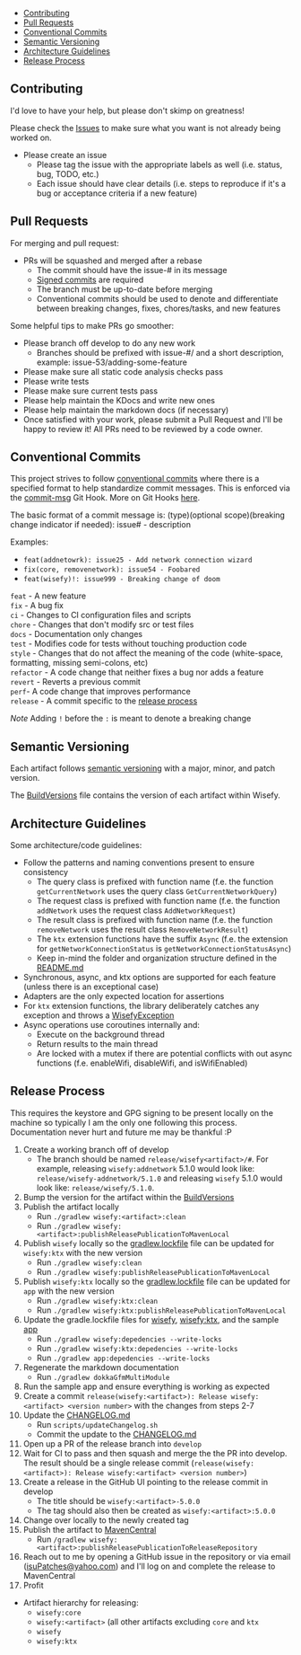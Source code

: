 - [Contributing](#contributing)
- [Pull Requests](#pull-requests)
- [Conventional Commits](#conventional-commits)
- [Semantic Versioning](#semantic-versioning)
- [Architecture Guidelines](#architecture-guidelines)
- [Release Process](#release-process)

## Contributing

I'd love to have your help, but please don't skimp on greatness!

Please check the [Issues](https://github.com/isupatches/android-wisefy/issues) to make sure what you want is not already being worked on.

* Please create an issue
    - Please tag the issue with the appropriate labels as well (i.e. status, bug, TODO, etc.)
    - Each issue should have clear details (i.e. steps to reproduce if it's a bug or acceptance criteria if a new feature)

## Pull Requests

For merging and pull request:

* PRs will be squashed and merged after a rebase
    - The commit should have the issue-# in its message
    - [Signed commits](https://docs.github.com/en/github/authenticating-to-github/managing-commit-signature-verification/signing-commits) are required
    - The branch must be up-to-date before merging
    - Conventional commits should be used to denote and differentiate between breaking changes, fixes, chores/tasks, and new features

Some helpful tips to make PRs go smoother:

* Please branch off develop to do any new work
    - Branches should be prefixed with issue-#/ and a short description, example: issue-53/adding-some-feature
* Please make sure all static code analysis checks pass
* Please write tests
* Please make sure current tests pass
* Please help maintain the KDocs and write new ones
* Please help maintain the markdown docs (if necessary)
* Once satisfied with your work, please submit a Pull Request and I'll be happy to review it!  All PRs need to be reviewed by a code owner.

## Conventional Commits

This project strives to follow [conventional commits](https://www.conventionalcommits.org/en/v1.0.0/) where there is a specified format to help standardize commit messages.  This is enforced via the [commit-msg](/.githooks/commit-msg) Git Hook. More on Git Hooks [here](https://git-scm.com/docs/githooks).

The basic format of a commit message is: (type)(optional scope)(breaking change indicator if needed): issue# - description

Examples:
- `feat(addnetowrk): issue25 - Add network connection wizard`
- `fix(core, removenetwork): issue54 - Foobared`
- `feat(wisefy)!: issue999 - Breaking change of doom`

`feat` - A new feature  
`fix` - A bug fix  
`ci` - Changes to CI configuration files and scripts  
`chore` - Changes that don't modify src or test files  
`docs` - Documentation only changes  
`test` - Modifies code for tests without touching production code  
`style` - Changes that do not affect the meaning of the code (white-space, formatting, missing semi-colons, etc)  
`refactor` - A code change that neither fixes a bug nor adds a feature  
`revert` - Reverts a previous commit  
`perf`- A code change that improves performance  
`release` - A commit specific to the [release process](#release-process)  

*Note* Adding `!` before the `:` is meant to denote a breaking change

## Semantic Versioning

Each artifact follows [semantic versioning](https://semver.org/) with a major, minor, and patch version. 

The [BuildVersions](/buildSrc/src/main/java/com/isupatches/android/wisefy/build/BuildVersions.kt) file contains the version of each artifact within Wisefy.

## Architecture Guidelines

Some architecture/code guidelines:
 - Follow the patterns and naming conventions present to ensure consistency
   - The query class is prefixed with function name (f.e. the function `getCurrentNetwork` uses the query class `GetCurrentNetworkQuery`)
   - The request class is prefixed with function name (f.e. the function `addNetwork` uses the request class `AddNetworkRequest`)
   - The result class is prefixed with function name (f.e. the function `removeNetwork` uses the result class `RemoveNetworkResult`)
   - The `ktx` extension functions have the suffix `Async` (f.e. the extension for `getNetworkConnectionStatus` is `getNetworkConnectionStatusAsync`)
   - Keep in-mind the folder and organization structure defined in the [README.md](/README.md)
 - Synchronous, async, and ktx options are supported for each feature (unless there is an exceptional case)
 - Adapters are the only expected location for assertions
 - For `ktx` extension functions, the library deliberately catches any exception and throws a [WisefyException](/wisefy/core/src/main/java/com/isupatches/android/wisefy/core/exceptions/WisefyException.kt)
 - Async operations use coroutines internally and:
   - Execute on the background thread
   - Return results to the main thread
   - Are locked with a mutex if there are potential conflicts with out async functions (f.e. enableWifi, disableWifi, and isWifiEnabled)
 
## Release Process

This requires the keystore and GPG signing to be present locally on the machine so typically I am the only one following this process.  Documentation never hurt and future me may be thankful :P 

1. Create a working branch off of develop
   - The branch should be named `release/wisefy<artifact>/#`. For example, releasing `wisefy:addnetwork` 5.1.0 would look like: `release/wisefy-addnetwork/5.1.0` and releasing `wisefy` 5.1.0 would look like: `release/wisefy/5.1.0`.
2. Bump the version for the artifact within the [BuildVersions](/buildSrc/src/main/java/com/isupatches/android/wisefy/build/BuildVersions.kt)
3. Publish the artifact locally
   - Run `./gradlew wisefy:<artifact>:clean`
   - Run `./gradlew wisefy:<artifact>:publishReleasePublicationToMavenLocal`
4. Publish `wisefy` locally so the [gradlew.lockfile](/wisefy/gradle.lockfile) file can be updated for `wisefy:ktx` with the new version
   - Run `./gradlew wisefy:clean`
   - Run `./gradlew wisefy:publishReleasePublicationToMavenLocal`
5. Publish `wisefy:ktx` locally so the [gradlew.lockfile](/app/gradle.lockfile) file can be updated for `app` with the new version
   - Run `./gradlew wisefy:ktx:clean`
   - Run `./gradlew wisefy:ktx:publishReleasePublicationToMavenLocal`
6. Update the gradle.lockfile files for [wisefy](/wisefy/gradle.lockfile), [wisefy:ktx](/wisefy/ktx/gradle.lockfile), and the sample [app](/app/gradle.lockfile)
   - Run `./gradlew wisefy:depedencies --write-locks`
   - Run `./gradlew wisefy:ktx:depedencies --write-locks`
   - Run `./gradlew app:depedencies --write-locks`
7. Regenerate the markdown documentation 
   - Run `./gradlew dokkaGfmMultiModule`
8. Run the sample app and ensure everything is working as expected
9. Create a commit `release(wisefy:<artifact>): Release wisefy:<artifact> <version number>` with the changes from steps 2-7
10. Update the [CHANGELOG.md](/CHANGELOG.md)
    - Run `scripts/updateChangelog.sh`
    - Commit the update to the [CHANGELOG.md](/CHANGELOG.md)
11. Open up a PR of the release branch into `develop`
12. Wait for CI to pass and then squash and merge the the PR into develop. The result should be a single release commit (`release(wisefy:<artifact>): Release wisefy:<artifact> <version number>`)
13. Create a release in the GitHub UI pointing to the release commit in develop 
    - The title should be `wisefy:<artifact>-5.0.0`
    - The tag should also then be created as `wisefy:<artifact>:5.0.0`
14. Change over locally to the newly created tag
15. Publish the artifact to [MavenCentral](https://search.maven.org/artifact/com.isupatches.android/wisefy)
    - Run `/gradlew wisefy:<artifact>:publishReleasePublicationToReleaseRepository`
16. Reach out to me by opening a GitHub issue in the repository or via email (isuPatches@yahoo.com) and I'll log on and complete the release to MavenCentral
17. Profit

- Artifact hierarchy for releasing:
    - `wisefy:core`
    - `wisefy:<artifact>` (all other artifacts excluding `core` and `ktx`
    - `wisefy`
    - `wisefy:ktx`
